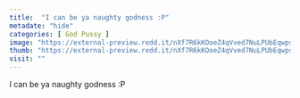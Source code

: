 ```yaml
---
title:  "I can be ya naughty godness :P"
metadate: "hide"
categories: [ God Pussy ]
image: "https://external-preview.redd.it/nXf7R6kKOoeZ4qVved7NuLPUbEqwps3CWk_v_caZGp0.jpg?auto=webp&s=22e7c34d03a7ad8da9126f9fb15d311b8a88b845"
thumb: "https://external-preview.redd.it/nXf7R6kKOoeZ4qVved7NuLPUbEqwps3CWk_v_caZGp0.jpg?width=640&crop=smart&auto=webp&s=e292e45743519a4c269aa2596cf0629e876bf7f3"
visit: ""
---
```

I can be ya naughty godness :P
